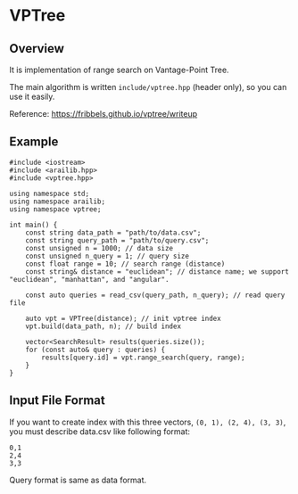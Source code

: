 # VPTree
## Overview
It is implementation of range search on Vantage-Point Tree.

The main algorithm is written `include/vptree.hpp` (header only), so you can use it easily.

Reference: https://fribbels.github.io/vptree/writeup

## Example
```
#include <iostream>
#include <arailib.hpp>
#include <vptree.hpp>

using namespace std;
using namespace arailib;
using namespace vptree;

int main() {
    const string data_path = "path/to/data.csv";
    const string query_path = "path/to/query.csv";
    const unsigned n = 1000; // data size
    const unsigned n_query = 1; // query size
    const float range = 10; // search range (distance)
    const string& distance = "euclidean"; // distance name; we support "euclidean", "manhattan", and "angular".

    const auto queries = read_csv(query_path, n_query); // read query file

    auto vpt = VPTree(distance); // init vptree index
    vpt.build(data_path, n); // build index
    
    vector<SearchResult> results(queries.size());
    for (const auto& query : queries) {
        results[query.id] = vpt.range_search(query, range);
    }
}
```

## Input File Format
If you want to create index with this three vectors, `(0, 1), (2, 4), (3, 3)`, you must describe data.csv like following format:
```
0,1
2,4
3,3
```

Query format is same as data format.
